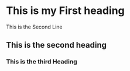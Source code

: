 <html>
<head>
  <title> </title>
</head>

  <body>
    <h1> This is my First heading </h1>

  <p> This is the Second Line </p>

  <h2> This is the second heading </h2>

  <h3> This is the third Heading </h3>

</body>
</html>
